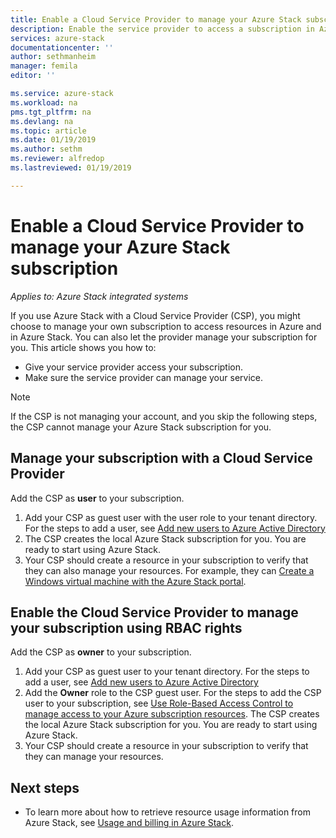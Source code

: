 ```yaml
---
title: Enable a Cloud Service Provider to manage your Azure Stack subscription | Microsoft Docs
description: Enable the service provider to access a subscription in Azure Stack.
services: azure-stack
documentationcenter: ''
author: sethmanheim
manager: femila
editor: ''

ms.service: azure-stack
ms.workload: na
pms.tgt_pltfrm: na
ms.devlang: na
ms.topic: article
ms.date: 01/19/2019
ms.author: sethm
ms.reviewer: alfredop
ms.lastreviewed: 01/19/2019

---
```


# Enable a Cloud Service Provider to manage your Azure Stack subscription

*Applies to: Azure Stack integrated systems*

If you use Azure Stack with a Cloud Service Provider (CSP), you might choose to manage your own subscription to access resources in Azure and in Azure Stack. You can also let the provider manage your subscription for you. This article shows you how to:

* Give your service provider access your subscription.
* Make sure the service provider can manage your service.

> [!NOTE]
> If the CSP is not managing your account, and you skip the following steps, the CSP cannot manage your Azure Stack subscription for you.

## Manage your subscription with a Cloud Service Provider

Add the CSP as **user** to your subscription.

1. Add your CSP as guest user with the user role to your tenant directory. For the steps to add a user, see [Add new users to Azure Active Directory](../../active-directory/add-users-azure-active-directory.md)
2. The CSP creates the local Azure Stack subscription for you. You are ready to start using Azure Stack.
3. Your CSP should create a resource in your subscription to verify that they can also manage your resources. For example, they can [Create a Windows virtual machine with the Azure Stack portal](azure-stack-quick-windows-portal.md).

## Enable the Cloud Service Provider to manage your subscription using RBAC rights

Add the CSP as **owner** to your subscription.

1. Add your CSP as guest user to your tenant directory. For the steps to add a user, see [Add new users to Azure Active Directory](../../active-directory/add-users-azure-active-directory.md)
2. Add the **Owner** role to the CSP guest user. For the steps to add the CSP user to your subscription, see [Use Role-Based Access Control to manage access to your Azure subscription resources](../../role-based-access-control/role-assignments-portal.md). The CSP creates the local Azure Stack subscription for you. You are ready to start using Azure Stack.
3. Your CSP should create a resource in your subscription to verify that they can manage your resources.

## Next steps

* To learn more about how to retrieve resource usage information from Azure Stack, see [Usage and billing in Azure Stack](../azure-stack-billing-and-chargeback.md).
